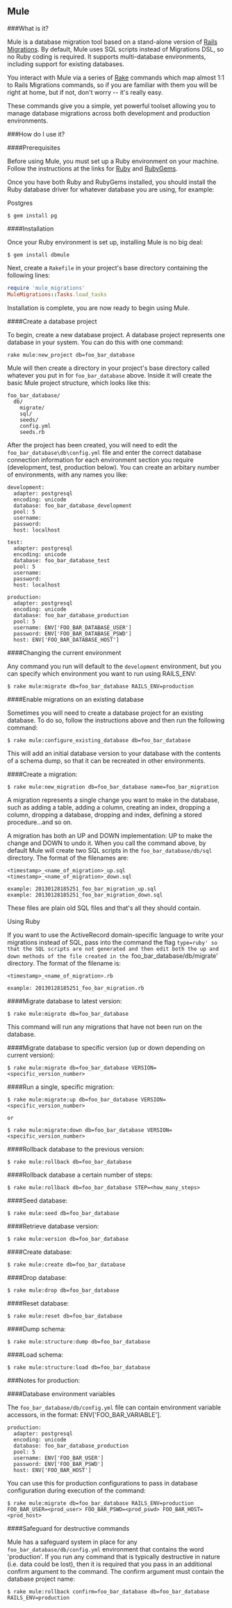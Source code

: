 ## Mule

###What is it?

Mule is a database migration tool based on a stand-alone version of [Rails Migrations](http://guides.rubyonrails.org/migrations.html). By default, Mule uses SQL scripts instead of Migrations DSL, so no Ruby coding is required. It supports multi-database environments, including support for existing databases.

You interact with Mule via a series of [Rake](http://rake.rubyforge.org/) commands which map almost 1:1 to Rails Migrations commands, so if you are familiar with them you will be right at home, but if not, don't worry -- it's really easy.

These commands give you a simple, yet powerful toolset allowing you to manage database migrations across both development and production environments.

###How do I use it?

####Prerequisites

Before using Mule, you must set up a Ruby environment on your machine. Follow the instructions at the links for [Ruby](http://www.ruby-lang.org/en/downloads/) and [RubyGems](https://rubygems.org/pages/download).

Once you have both Ruby and RubyGems installed, you should install the Ruby database driver for whatever database you are using, for example:

Postgres

    $ gem install pg


####Installation

Once your Ruby environment is set up, installing Mule is no big deal:

    $ gem install dbmule

Next, create a `Rakefile` in your project's base directory containing the following lines:

```ruby
require 'mule_migrations'
MuleMigrations::Tasks.load_tasks
```

Installation is complete, you are now ready to begin using Mule.

####Create a database project

To begin, create a new database project. A database project represents one database in your system. You can do this with one command:

    rake mule:new_project db=foo_bar_database

Mule will then create a directory in your project's base directory called whatever you put in for `foo_bar_database` above. Inside it will create the basic Mule project structure, which looks like this:

    foo_bar_database/
      db/
        migrate/
        sql/
        seeds/
        config.yml
        seeds.rb

After the project has been created, you will need to edit the `foo_bar_database\db\config.yml` file and enter the correct database connection information for each environment section you require (development, test, production below). You can create an arbitary number of environments, with any names you like:

    development:
      adapter: postgresql
      encoding: unicode
      database: foo_bar_database_development
      pool: 5
      username:
      password:
      host: localhost

    test:
      adapter: postgresql
      encoding: unicode
      database: foo_bar_database_test
      pool: 5
      username:
      password:
      host: localhost

    production:
      adapter: postgresql
      encoding: unicode
      database: foo_bar_database_production
      pool: 5
      username: ENV['FOO_BAR_DATABASE_USER']
      password: ENV['FOO_BAR_DATABASE_PSWD']
      host: ENV['FOO_BAR_DATABASE_HOST']

####Changing the current environment

Any command you run will default to the `development` environment, but you can specify which environment you want to run using RAILS_ENV:

    $ rake mule:migrate db=foo_bar_database RAILS_ENV=production

####Enable migrations on an existing database

Sometimes you will need to create a database project for an existing database. To do so, follow the instructions above and then run the following command: 

    $ rake mule:configure_existing_database db=foo_bar_database

This will add an initial database version to your database with the contents of a schema dump, so that it can be recreated in other environments.

####Create a migration:

    $ rake mule:new_migration db=foo_bar_database name=foo_bar_migration

A migration represents a single change you want to make in the database, such as adding a table, adding a column, creating an index, dropping a column, dropping a database, dropping and index, defining a stored procedure...and so on. 

A migration has both an UP and DOWN implementation: UP to make the change and DOWN to undo it. When you call the command above, by default Mule will create two SQL scripts in the `foo_bar_database/db/sql` directory. The format of the filenames are:

    <timestamp>_<name_of_migration>_up.sql
    <timestamp>_<name_of_migration>_down.sql

    example: 20130128185251_foo_bar_migration_up.sql
    example: 20130128185251_foo_bar_migration_down.sql

These files are plain old SQL files and that's all they should contain.

Using Ruby

If you want to use the ActiveRecord domain-specific language to write your migrations instead of SQL, pass into the command the flag `type=ruby' so that the SQL scripts are not generated and then edit both the up and down methods of the file created in the `foo_bar_database/db/migrate' directory. The format of the filename is:

    <timestamp>_<name_of_migration>.rb

    example: 20130128185251_foo_bar_migration.rb

####Migrate database to latest version:

    $ rake mule:migrate db=foo_bar_database

This command will run any migrations that have not been run on the database.

####Migrate database to specific version (up or down depending on current version):

    $ rake mule:migrate db=foo_bar_database VERSION=<specific_version_number>

####Run a single, specific migration:

    $ rake mule:migrate:up db=foo_bar_database VERSION=<specific_version_number>

    or

    $ rake mule:migrate:down db=foo_bar_database VERSION=<specific_version_number>

####Rollback database to the previous version:

    $ rake mule:rollback db=foo_bar_database

####Rollback database a certain number of steps:

    $ rake mule:rollback db=foo_bar_database STEP=<how_many_steps>

####Seed database:

    $ rake mule:seed db=foo_bar_database

####Retrieve database version:

    $ rake mule:version db=foo_bar_database

####Create database:

    $ rake mule:create db=foo_bar_database

####Drop database:

    $ rake mule:drop db=foo_bar_database

####Reset database:

    $ rake mule:reset db=foo_bar_database

####Dump schema:

    $ rake mule:structure:dump db=foo_bar_database

####Load schema:

    $ rake mule:structure:load db=foo_bar_database

###Notes for production:

####Database environment variables

The `foo_bar_database/db/config.yml` file can contain environment variable accessors, in the format: ENV['FOO_BAR_VARIABLE']. 

    production:
      adapter: postgresql
      encoding: unicode
      database: foo_bar_database_production
      pool: 5
      username: ENV['FOO_BAR_USER']
      password: ENV['FOO_BAR_PSWD']
      host: ENV['FOO_BAR_HOST']

You can use this for production configurations to pass in database configuration during execution of the command:

    $ rake mule:migrate db=foo_bar_database RAILS_ENV=production FOO_BAR_USER=<prod_user> FOO_BAR_PSWD=<prod_pswd> FOO_BAR_HOST=<prod_host>

####Safeguard for destructive commands

Mule has a safeguard system in place for any `foo_bar_database/db/config.yml` environment that contains the word 'production'. If you run any command that is typically destructive in nature (i.e. data could be lost), then it is required that you pass in an additional confirm argument to the command. The confirm argument must contain the database project name: 

    $ rake mule:rollback confirm=foo_bar_database db=foo_bar_database RAILS_ENV=production